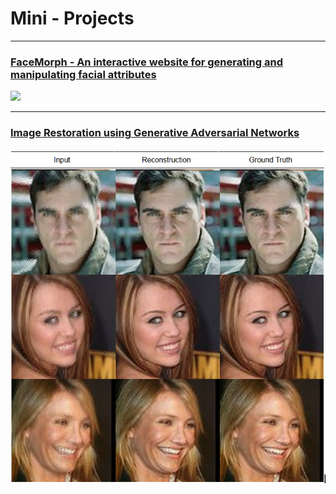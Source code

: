 # Mini - Projects
---
### [FaceMorph - An interactive website for generating and manipulating facial attributes](https://anushl9o5.github.io/facemorph)

![](facemorph/thumbnail.gif)

---
### [Image Restoration using Generative Adversarial Networks](https://anushl9o5.github.io/image_res_gan)

![](image_restoration/L1+SSIM+Cosine-2.png)
